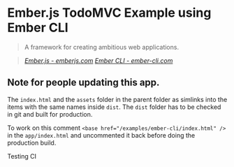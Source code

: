 # Ember.js TodoMVC Example using Ember CLI

> A framework for creating ambitious web applications.

> _[Ember.js - emberjs.com](http://emberjs.com)_
> _[Ember CLI - ember-cli.com](http://ember-cli.com)_

## Note for people updating this app.

The `index.html` and the `assets` folder in the parent folder as simlinks into the items with the
same names inside `dist`. The `dist` folder has to be checked in git and built for production.

To work on this comment `<base href="/examples/ember-cli/index.html" />` in the `app/index.html`
and uncommented it back before doing the production build.

Testing CI

